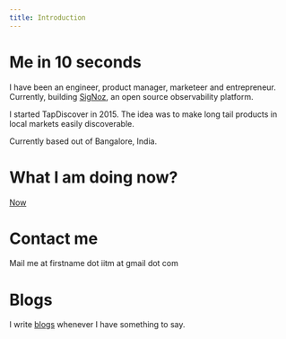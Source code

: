 ```yaml
---
title: Introduction
---
```


# Me in 10 seconds

I have been an engineer, product manager, marketeer and entrepreneur. Currently, building [SigNoz](https://signoz.io), an open source observability platform.

I started TapDiscover in 2015. The idea was to make long tail products in local markets easily discoverable.

Currently based out of Bangalore, India.

# What I am doing now?

[Now](/now)

# Contact me
Mail me at firstname dot iitm at gmail dot com

# Blogs
I write [blogs](/blog) whenever I have something to say. 
